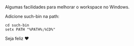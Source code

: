 Algumas facilidades para melhorar o workspace no Windows. 

Adicione such-bin na path:

```
cd such-bin
setx PATH "%PATH%;%CD%"
```

Seja feliz :heart: